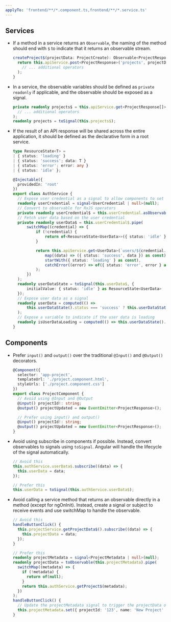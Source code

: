 ```yaml
---
applyTo: 'frontend/**/*.component.ts,frontend/**/*.service.ts'
---
```

## Services
- If a method in a service returns an `Observable`, the naming of the method should end with `$` to indicate that it returns an observable stream.
  ```typescript
  createProject$(projectData: ProjectCreate): Observable<ProjectResponse> {
    return this.apiService.post<ProjectResponse>('projects', projectData).pipe(
      // ... additional operators
    );
  }
  ```

- In a service, the observable variables should be defined as `private readonly` if applicable, and the observable should be exposed as a signal.
  ```typescript
  private readonly projects$ = this.apiService.get<ProjectResponse[]>('projects').pipe(
    // ... additional operators
  );
  readonly projects = toSignal(this.projects$);
  ```

- If the result of an API response will be shared across the entire application, it should be defined as the declarative form in a root service.
  ```typescript
  type ResourceState<T> =
  | { status: 'loading' }
  | { status: 'success'; data: T }
  | { status: 'error'; error: any }
  | { status: 'idle' };

  @Injectable({
    providedIn: 'root'
  })
  export class AuthService {
    // Expose user credential as a signal to allow components to set and access its value reactively
    readonly userCredential = signal<UserCredential | null>(null);
    // Convert to observable for RxJS operators
    private readonly userCredential$ = this.userCredential.asObservable();
    // Fetch user data based on the user credential
    private readonly userData$ = this.userCredential$.pipe(
        switchMap((credential) => {
            if (!credential) {
                return of<ResourceState<UserData>>({ status: 'idle' });
            }

            return this.apiService.get<UserData>(`users/${credential.userId}`).pipe(
                map((data) => ({ status: 'success', data }) as const),
                startWith({ status: 'loading' } as const),
                catchError((error) => of({ status: 'error', error } as const))
            );
        })
    );
    readonly userDataState = toSignal(this.userData$, {
        initialValue: { status: 'idle' } as ResourceState<UserData>
    });
    // Expose user data as a signal
    readonly userData = computed(() =>
        this.userDataState().status === 'success' ? this.userDataState().data : null
    );
    // Expose a variable to indicate if the user data is loading
    readonly isUserDataLoading = computed(() => this.userDataState().status === 'loading');
  }
  ```

## Components
- Prefer `input()` and `output()` over the traditional `@Input()` and `@Output()` decorators.
  ```typescript
  @Component({
    selector: 'app-project',
    templateUrl: './project.component.html',
    styleUrls: ['./project.component.css']
  })
  export class ProjectComponent {
    // Avoid using @Input and @Output
    @input() projectId!: string;
    @output() projectUpdated = new EventEmitter<ProjectResponse>();

    // Prefer using input() and output()
    @input() projectId!: string;
    @output() projectUpdated = new EventEmitter<ProjectResponse>();
  }
  ```

- Avoid using subscribe in components if possible. Instead, convert observables to signals using `toSignal`. Angular will handle the lifecycle of the signal automatically.
  ```typescript
  // Avoid this
  this.authService.userData$.subscribe((data) => {
    this.userData = data;
  });

  // Prefer this
  this.userData = toSignal(this.authService.userData$);
  ```

- Avoid calling a service method that returns an observable directly in a method (except for ngOnInit). Instead, create a signal or subject to receive events and use switchMap to handle the observable.
  ```typescript
  // Avoid this
  handleButtonClick() {
    this.projectService.getProjectData$().subscribe((data) => {
      this.projectData = data;
    });
  }

  // Prefer this
  readonly projectMetadata = signal<ProjectMetadata | null>(null);
  readonly projectData = toObservable(this.projectMetadata).pipe(
    switchMap((metadata) => {
      if (!metadata) {
        return of(null);
      }
      return this.authService.getProject$(metadata);
    })
  );
  handleButtonClick() {
    // Update the projectMetadata signal to trigger the projectData observable
    this.projectMetadata.set({ projectId: '123', name: 'New Project' });
  }
  ```
